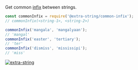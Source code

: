 Get common [infix] between strings.

```javascript
const commonInfix = require('@extra-string/common-infix');
// commonInfix(<string-1>, <string-2>)

commonInfix('mangala', 'mangalyaan');
// 'mangal'
commonInfix('easter', 'tertiary');
// 'ter'
commonInfix('dismiss', 'mississipi');
// 'miss'
```


[![extra-string](https://i.imgur.com/y4YVIau.jpg)](https://www.npmjs.com/package/extra-string)

[infix]: https://en.wikipedia.org/wiki/Infix
